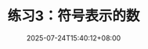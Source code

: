---
weight: 250
title: "练习3：符号表示的数"
description: ""
icon: "article"
date: "2025-07-24T15:40:12+08:00"
lastmod: "2025-07-24T15:40:12+08:00"
draft: true
toc: true
---